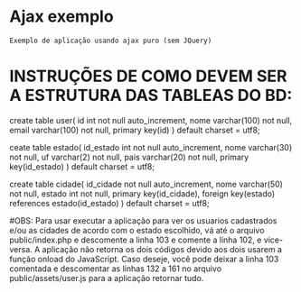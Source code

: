 # Ajax exemplo
    Exemplo de aplicação usando ajax puro (sem JQuery)
    
# INSTRUÇÕES DE COMO DEVEM SER A ESTRUTURA DAS TABLEAS DO BD:
create table user(
    id int not null auto_increment,
    nome varchar(100) not null,
    email varchar(100) not null,
    primary key(id)
) default charset = utf8;

ceate table estado(
    id_estado int not null auto_increment,
    nome varchar(30) not null,
    uf varchar(2) not null,
    pais varchar(20) not null,
    primary key(id_estado)
) default charset = utf8;

create table cidade(
    id_cidade not null auto_increment,
    nome varchar(50) not null,
    estado int not null,
    primary key(id_cidade),
    foreign key(estado) references estado(id_estado)
)  default charset = utf8;

#OBS:
Para usar executar a aplicação para ver os usuarios cadastrados e/ou as cidades de acordo com o estado escolhido, vá até o arquivo public/index.php e descomente a linha 103 e comente a linha 102, e vice-versa. A aplicação não retorna os dois códigos devido aos dois usarem a função onload do JavaScript. Caso deseje, você pode deixar a linha 103 comentada e descomentar as linhas 132 a 161 no arquivo public/assets/user.js para a aplicação retornar tudo.
